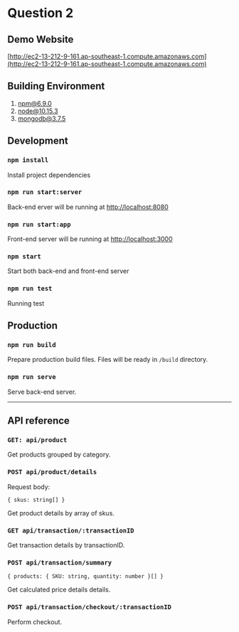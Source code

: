 # Question 2

## Demo Website
[http://ec2-13-212-9-161.ap-southeast-1.compute.amazonaws.com](http://ec2-13-212-9-161.ap-southeast-1.compute.amazonaws.com)

## Building Environment

1. npm@6.9.0
2. node@10.15.3
3. mongodb@3.7.5

## Development

### `npm install`

Install project dependencies

### `npm run start:server`

Back-end erver will be running at [http://localhost:8080](http://localhost:8080)

### `npm run start:app`

Front-end server will be running at [http://localhost:3000](http://localhost:3000)

### `npm start`

Start both back-end and front-end server

### `npm run test`

Running test

## Production

### `npm run build`

Prepare production build files. Files will be ready in `/build` directory.

### `npm run serve`

Serve back-end server.

------

## API reference

### `GET: api/product`

Get products grouped by category.

### `POST api/product/details`
Request body: 

`{ skus: string[] }`

Get product details by array of skus.

### `GET api/transaction/:transactionID`

Get transaction details by transactionID.

### `POST api/transaction/summary`

`{ products: { SKU: string, quantity: number }[] }`

Get calculated price details details.

### `POST api/transaction/checkout/:transactionID`

Perform checkout. 
